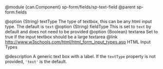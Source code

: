 
@module {can.Component} sp-form/fields/sp-text-field <sp-text-field />
@parent sp-form.fields

@option {String} textType The type of textbox, this can be any html input type. The default is `text`
@option {String} fieldType This is set to `text` by default and does not need to be provided
@option {Boolean} textarea Set to true if the input textbox should be a large textarea
@link http://www.w3schools.com/html/html_form_input_types.asp HTML Input Types

@description
A generic text box with a label. If the `textType` property is not provided, `'text'` is the default.
